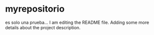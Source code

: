 # myrepositorio
es solo una prueba...
I am editing the README file. Adding some more details about the project description.
